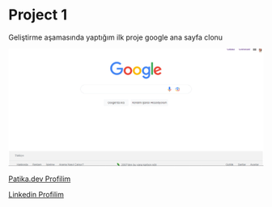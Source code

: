 # Project 1
Geliştirme aşamasında yaptığım ilk proje google ana sayfa clonu

![Ödev Görseli](/img/1.png)

<!-- LİNK -->
[Patika.dev Profilim](https://app.patika.dev/emresiral)

[Linkedin Profilim](https://www.linkedin.com/in/emre-siral-32009023a/)